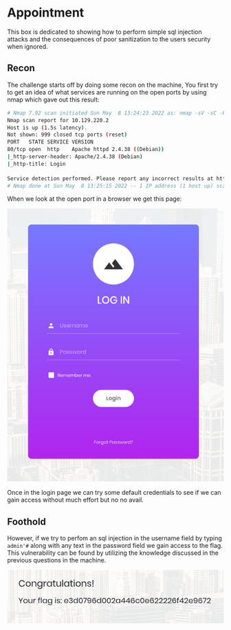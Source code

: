 # Appointment

This box is dedicated to showing how to perform simple sql injection attacks and the consequences of poor sanitization to the users security when ignored.

## Recon

The challenge starts off by doing some recon on the machine, You first try to get an idea of what services are running on the open ports by using nmap which gave out this result:

```sh
# Nmap 7.92 scan initiated Sun May  8 13:24:23 2022 as: nmap -sV -sC -Pn -o appointment.txt 10.129.220.2
Nmap scan report for 10.129.220.2
Host is up (1.5s latency).
Not shown: 999 closed tcp ports (reset)
PORT   STATE SERVICE VERSION
80/tcp open  http    Apache httpd 2.4.38 ((Debian))
|_http-server-header: Apache/2.4.38 (Debian)
|_http-title: Login

Service detection performed. Please report any incorrect results at https://nmap.org/submit/ .
# Nmap done at Sun May  8 13:25:15 2022 -- 1 IP address (1 host up) scanned in 52.37 seconds

```

When we look at the open port in a browser we get this page:

![Login-Page](assets/Login-Page.png)

Once in the login page we can try some default credentials to see if we can gain access without much effort but no no avail.

## Foothold

However, if we try to perfom an sql injection in the username field by typing `admin'#` along with any text in the password field we gain access to the flag. This vulnerability can be found by utilizing the knowledge discussed in the previous questions in the machine.

![Flag](assets/Flag.png)